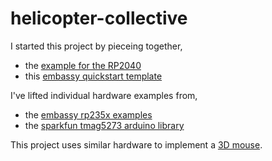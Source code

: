 # helicopter-collective

I started this project by pieceing together,

- the [example for the RP2040](https://archive.hannobraun.com/embedded-rust/getting-started/)
- this [embassy quickstart template](https://github.com/9names/embassy-rp-quickstart/tree/embassy-rp-0.3-rp235x)

I've lifted individual hardware examples from,

- the [embassy rp235x examples](examples/rp235x)
- the [sparkfun tmag5273 arduino library](https://github.com/sparkfun/SparkFun_TMAG5273_Arduino_Library)

This project uses similar hardware to implement a [3D mouse](https://github.com/sb-ocr/diy-spacemouse).
